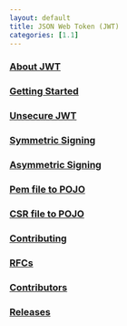 ```yaml
---
layout: default
title: JSON Web Token (JWT)
categories: [1.1]
---
```


<h3> <a href="{{ site.baseurl }}/docs/1.1/about">About JWT</a> </h3>
<h3> <a href="{{ site.baseurl }}/docs/1.1/getting-started">Getting Started</a> </h3>
<h3> <a href="{{ site.baseurl }}/docs/1.1/unsecure-jwt">Unsecure JWT</a> </h3>
<h3> <a href="{{ site.baseurl }}/docs/1.1/symmetric-signing">Symmetric Signing</a> </h3>
<h3> <a href="{{ site.baseurl }}/docs/1.1/asymmetric-signing">Asymmetric Signing</a> </h3>
<h3> <a href="{{ site.baseurl }}/docs/1.1/pem-to-pojo">Pem file to POJO</a> </h3>
<h3> <a href="{{ site.baseurl }}/docs/1.1/csr-to-pojo">CSR file to POJO</a> </h3>

<h3> <a href="{{ site.baseurl }}/docs/project/contributing">Contributing</a> </h3>
<h3> <a href="{{ site.baseurl }}/docs/project/rfcs">RFCs</a> </h3>
<h3> <a href="{{ site.baseurl }}/docs/project/contributors">Contributors</a> </h3>
<h3> <a href="{{ site.baseurl }}/docs/project/releases">Releases</a> </h3>